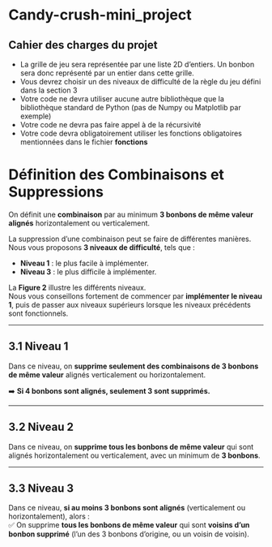 # Candy-crush-mini_project

## Cahier des charges du projet
+ La grille de jeu sera représentée par une liste 2D d’entiers. Un bonbon sera donc représenté
  par un entier dans cette grille.
+ Vous devrez choisir un des niveaux de difficulté de la règle du jeu défini dans la section 3
+ Votre code ne devra utiliser aucune autre bibliothèque que la bibliothèque standard de Python
  (pas de Numpy ou Matplotlib par exemple)
+ Votre code ne devra pas faire appel à de la récursivité
+  Votre code devra obligatoirement utiliser les fonctions obligatoires mentionnées dans le fichier **fonctions**


# Définition des Combinaisons et Suppressions

On définit une **combinaison** par au minimum **3 bonbons de même valeur alignés** horizontalement ou verticalement.

La suppression d’une combinaison peut se faire de différentes manières. Nous vous proposons **3 niveaux de difficulté**, tels que :
- **Niveau 1** : le plus facile à implémenter.
- **Niveau 3** : le plus difficile à implémenter.

La **Figure 2** illustre les différents niveaux.  
Nous vous conseillons fortement de commencer par **implémenter le niveau 1**, puis de passer aux niveaux supérieurs lorsque les niveaux précédents sont fonctionnels.

---

## 3.1 Niveau 1
Dans ce niveau, on **supprime seulement des combinaisons de 3 bonbons de même valeur** alignés verticalement ou horizontalement.  

➡️ **Si 4 bonbons sont alignés, seulement 3 sont supprimés.**

---

## 3.2 Niveau 2
Dans ce niveau, on **supprime tous les bonbons de même valeur** qui sont alignés horizontalement ou verticalement, avec un minimum de **3 bonbons**.

---

## 3.3 Niveau 3
Dans ce niveau, **si au moins 3 bonbons sont alignés** (verticalement ou horizontalement), alors :  
✅ On supprime **tous les bonbons de même valeur** qui sont **voisins d’un bonbon supprimé** (l’un des 3 bonbons d’origine, ou un voisin de voisin).
